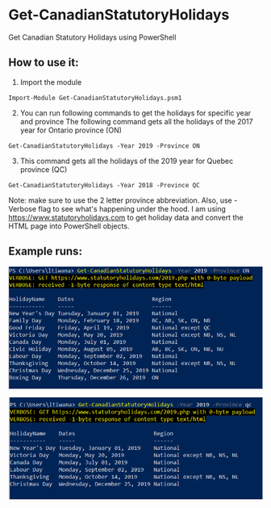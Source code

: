 # Get-CanadianStatutoryHolidays
Get Canadian Statutory Holidays using PowerShell 


## How to use it:
1. Import the module
 ```
 Import-Module Get-CanadianStatutoryHolidays.psm1
 ```

2. You can run following commands to get the holidays for specific year and province
The following command gets all the holidays of the 2017 year for Ontario province (ON)
```
Get-CanadianStatutoryHolidays -Year 2019 -Province ON
```

3. This command gets all the holidays of the 2019 year for Quebec province (QC)
```
Get-CanadianStatutoryHolidays -Year 2018 -Province QC
```

Note: make sure to use the 2 letter province abbreviation. Also, use -Verbose flag to see what's happening under the hood. I am using https://www.statutoryholidays.com to get holiday data and convert the HTML page into PowerShell objects.


## Example runs:</br>

![Photo1](/Screenshots/1.png)

![Photo2](/Screenshots/2.png)
